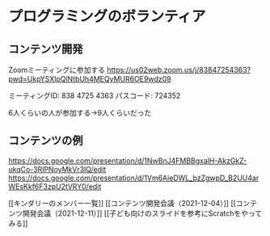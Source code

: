 # プログラミングのボランティア

## コンテンツ開発

Zoomミーティングに参加する
https://us02web.zoom.us/j/83847254363?pwd=UkpYSXlpQlNtbUh4MEQyMUR6OE9wdz09

ミーティングID: 838 4725 4363
パスコード: 724352

6人くらいの人が参加する→9人くらいだった

## コンテンツの例

https://docs.google.com/presentation/d/1NwBnJ4FMBBgxalH-AkzGkZ-ukqCo-3RlPNoyMkVr3lQ/edit
https://docs.google.com/presentation/d/1Vm6AieDWL_bzZgwpD_B2UU4arWEsKkf6F3zpU2tVRY0/edit

[[キンダリーのメンバー一覧]]
[[コンテンツ開発会議（2021-12-04）]]
[[コンテンツ開発会議（2021-12-11）]]
[[子ども向けのスライドを参考にScratchをやってみる]]

